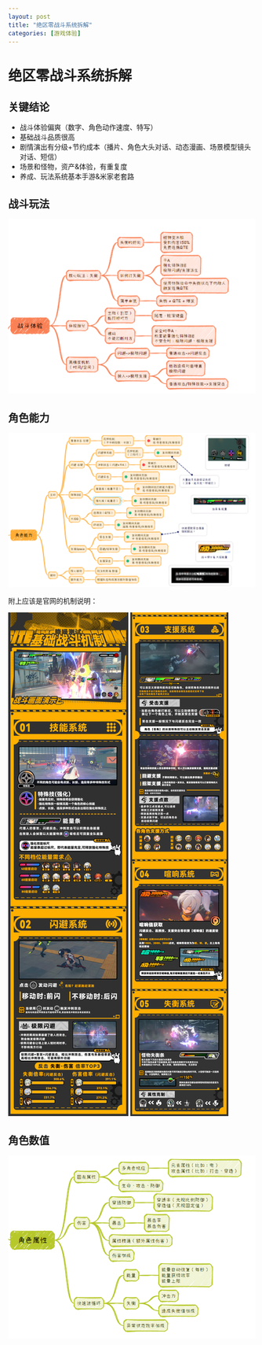 ```yaml
---
layout: post
title: "绝区零战斗系统拆解"
categories: [游戏体验]
---
```


# 绝区零战斗系统拆解


## 关键结论

+ 战斗体验偏爽（数字、角色动作速度、特写）
+ 基础战斗品质很高
+ 剧情演出有分级+节约成本（播片、角色大头对话、动态漫画、场景模型镜头对话、短信）
+ 场景和怪物，资产&体验，有重复度
+ 养成、玩法系统基本手游&米家老套路


## 战斗玩法

![](/assets/img/gameplay/zzz/1.png)


## 角色能力

![](/assets/img/gameplay/zzz/2.png)

附上应该是官网的机制说明：

![](/assets/img/gameplay/zzz/0-0.png)
![](/assets/img/gameplay/zzz/0-1.png)


## 角色数值

![](/assets/img/gameplay/zzz/3.png)

